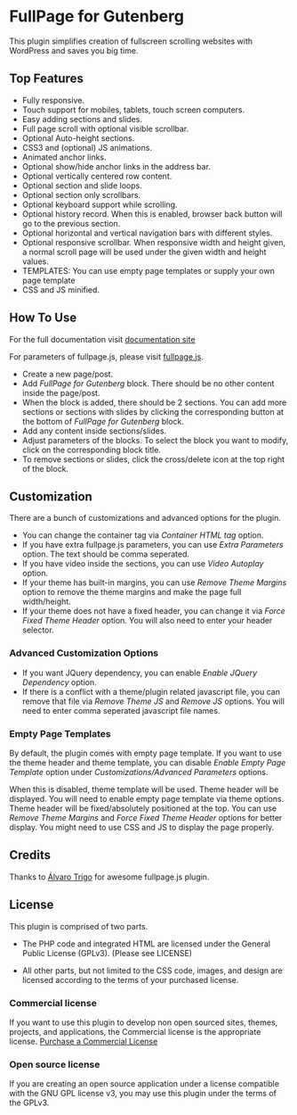 # FullPage for Gutenberg

This plugin simplifies creation of fullscreen scrolling websites with WordPress and saves you big time.

## Top Features
* Fully responsive.
* Touch support for mobiles, tablets, touch screen computers.
* Easy adding sections and slides.
* Full page scroll with optional visible scrollbar.
* Optional Auto-height sections.
* CSS3 and (optional) JS animations.
* Animated anchor links.
* Optional show/hide anchor links in the address bar.
* Optional vertically centered row content.
* Optional section and slide loops.
* Optional section only scrollbars.
* Optional keyboard support while scrolling.
* Optional history record. When this is enabled, browser back button will go to the previous section.
* Optional horizontal and vertical navigation bars with different styles.
* Optional responsive scrollbar. When responsive width and height given, a normal scroll page will be used under the given width and height values.
* TEMPLATES: You can use empty page templates or supply your own page template
* CSS and JS minified.

## How To Use

For the full documentation visit [documentation site](https://www.meceware.com/docs/fullpage-for-gutenberg/)

For parameters of fullpage.js, please visit [fullpage.js](https://github.com/alvarotrigo/fullpage.js).

* Create a new page/post.
* Add *FullPage for Gutenberg* block. There should be no other content inside the page/post.
* When the block is added, there should be 2 sections. You can add more sections or sections with slides by clicking the corresponding button at the bottom of *FullPage for Gutenberg* block.
* Add any content inside sections/slides.
* Adjust parameters of the blocks. To select the block you want to modify, click on the corresponding block title.
* To remove sections or slides, click the cross/delete icon at the top right of the block.

## Customization

There are a bunch of customizations and advanced options for the plugin.

* You can change the container tag via *Container HTML tag* option.
* If you have extra fullpage.js parameters, you can use *Extra Parameters* option. The text should be comma seperated.
* If you have video inside the sections, you can use *Video Autoplay* option.
* If your theme has built-in margins, you can use *Remove Theme Margins* option to remove the theme margins and make the page full width/height.
* If your theme does not have a fixed header, you can change it via *Force Fixed Theme Header* option. You will also need to enter your header selector.

### Advanced Customization Options

* If you want JQuery dependency, you can enable *Enable JQuery Dependency* option.
* If there is a conflict with a theme/plugin related javascript file, you can remove that file via *Remove Theme JS* and *Remove JS* options. You will need to enter comma seperated javascript file names.

### Empty Page Templates

By default, the plugin comes with empty page template. If you want to use the theme header and theme template, you can disable *Enable Empty Page Template* option under *Customizations/Advanced Parameters* options.

When this is disabled, theme template will be used. Theme header will be displayed. You will need to enable empty page template via theme options. Theme header will be fixed/absolutely positioned at the top. You can use *Remove Theme Margins* and *Force Fixed Theme Header* options for better display. You might need to use CSS and JS to display the page properly.

## Credits

Thanks to [Álvaro Trigo](https://www.alvarotrigo.com/fullPage/) for awesome fullpage.js plugin.

## License

This plugin is comprised of two parts.

- The PHP code and integrated HTML are licensed under the General Public License (GPLv3). (Please see LICENSE)

- All other parts, but not limited to the CSS code, images, and design are licensed according to the terms of your purchased license.

### Commercial license

If you want to use this plugin to develop non open sourced sites, themes, projects, and applications, the Commercial license is the appropriate license. [Purchase a Commercial License](https://alvarotrigo.com/fullPage/wordpress-plugin-gutenberg/)

### Open source license

If you are creating an open source application under a license compatible with the GNU GPL license v3, you may use this plugin under the terms of the GPLv3.
